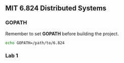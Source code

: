 ## MIT 6.824 Distributed Systems
### GOPATH

Remember to set **GOPATH** before building the project.

``` bash
echo GOPATH=/path/to/6.824
```




### Lab 1

